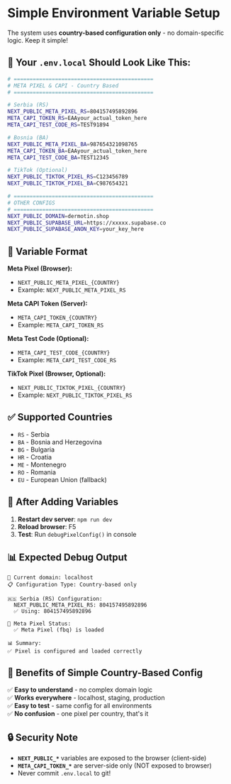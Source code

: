 # Simple Environment Variable Setup

The system uses **country-based configuration only** - no domain-specific logic. Keep it simple!

## 📝 Your `.env.local` Should Look Like This:

```bash
# ============================================
# META PIXEL & CAPI - Country Based
# ============================================

# Serbia (RS)
NEXT_PUBLIC_META_PIXEL_RS=804157495892896
META_CAPI_TOKEN_RS=EAAyour_actual_token_here
META_CAPI_TEST_CODE_RS=TEST91894

# Bosnia (BA)
NEXT_PUBLIC_META_PIXEL_BA=987654321098765
META_CAPI_TOKEN_BA=EAAyour_actual_token_here
META_CAPI_TEST_CODE_BA=TEST12345

# TikTok (Optional)
NEXT_PUBLIC_TIKTOK_PIXEL_RS=C123456789
NEXT_PUBLIC_TIKTOK_PIXEL_BA=C987654321

# ============================================
# OTHER CONFIGS
# ============================================
NEXT_PUBLIC_DOMAIN=dermotin.shop
NEXT_PUBLIC_SUPABASE_URL=https://xxxxx.supabase.co
NEXT_PUBLIC_SUPABASE_ANON_KEY=your_key_here
```

## 🎯 Variable Format

**Meta Pixel (Browser):**
- `NEXT_PUBLIC_META_PIXEL_{COUNTRY}`
- Example: `NEXT_PUBLIC_META_PIXEL_RS`

**Meta CAPI Token (Server):**
- `META_CAPI_TOKEN_{COUNTRY}`
- Example: `META_CAPI_TOKEN_RS`

**Meta Test Code (Optional):**
- `META_CAPI_TEST_CODE_{COUNTRY}`
- Example: `META_CAPI_TEST_CODE_RS`

**TikTok Pixel (Browser, Optional):**
- `NEXT_PUBLIC_TIKTOK_PIXEL_{COUNTRY}`
- Example: `NEXT_PUBLIC_TIKTOK_PIXEL_RS`

## ✅ Supported Countries

- `RS` - Serbia
- `BA` - Bosnia and Herzegovina
- `BG` - Bulgaria
- `HR` - Croatia
- `ME` - Montenegro
- `RO` - Romania
- `EU` - European Union (fallback)

## 🔄 After Adding Variables

1. **Restart dev server**: `npm run dev`
2. **Reload browser**: F5
3. **Test**: Run `debugPixelConfig()` in console

## 📊 Expected Debug Output

```
📍 Current domain: localhost
📋 Configuration Type: Country-based only

🇷🇸 Serbia (RS) Configuration:
  NEXT_PUBLIC_META_PIXEL_RS: 804157495892896
  ✅ Using: 804157495892896

📡 Meta Pixel Status:
  ✅ Meta Pixel (fbq) is loaded

📊 Summary:
✅ Pixel is configured and loaded correctly
```

## 🎯 Benefits of Simple Country-Based Config

✅ **Easy to understand** - no complex domain logic  
✅ **Works everywhere** - localhost, staging, production  
✅ **Easy to test** - same config for all environments  
✅ **No confusion** - one pixel per country, that's it  

## 🔒 Security Note

- **`NEXT_PUBLIC_*`** variables are exposed to the browser (client-side)
- **`META_CAPI_TOKEN_*`** are server-side only (NOT exposed to browser)
- Never commit `.env.local` to git!

